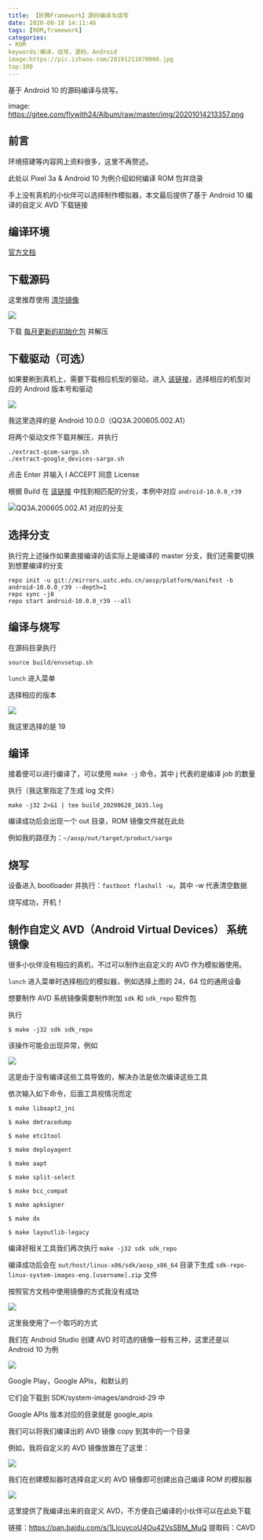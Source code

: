 ```yaml
---
title: 【折腾Framework】源码编译与烧写
date: 2020-08-18 14:11:46
tags: [ROM,framework]
categories: 
- ROM
keywords:编译，烧写，源码，Android
image:https://pic.izhaoo.com/20191211070006.jpg
top:100
---
```


基于 Android 10 的源码编译与烧写。

<!-- more-->

image: https://gitee.com/flywith24/Album/raw/master/img/20201014213357.png

## 前言

环境搭建等内容网上资料很多，这里不再赘述。

此处以 Pixel 3a & Android 10 为例介绍如何编译 ROM 包并烧录

手上没有真机的小伙伴可以选择制作模拟器，本文最后提供了基于 Android 10 编译的自定义 AVD 下载链接

## 编译环境

[官方文档](https://source.android.com/setup/build/initializing)

## 下载源码

这里推荐使用 [清华镜像](https://mirrors.tuna.tsinghua.edu.cn/help/AOSP/)

![](https://gitee.com/flywith24/Album/raw/master/img/20200628155443.png)

下载 [每月更新的初始化包](https://mirrors.tuna.tsinghua.edu.cn/aosp-monthly/aosp-latest.tar) 并解压

## 下载驱动（可选）

如果要刷到真机上，需要下载相应机型的驱动，进入 [该链接](https://developers.google.com/android/drivers)，选择相应的机型对应的 Android 版本号和驱动

![](https://gitee.com/flywith24/Album/raw/master/img/20200628160058.png)

我这里选择的是 Android 10.0.0（QQ3A.200605.002.A1）

将两个驱动文件下载并解压，并执行

```
./extract-qcom-sargo.sh
./extract-google_devices-sargo.sh
```

点击 Enter 并输入 I ACCEPT 同意 License



根据 Build 在 [该链接](https://source.android.com/setup/start/build-numbers) 中找到相匹配的分支，本例中对应 `android-10.0.0_r39`

![QQ3A.200605.002.A1 对应的分支](https://gitee.com/flywith24/Album/raw/master/img/20200628160259.png)



## 选择分支

执行完上述操作如果直接编译的话实际上是编译的 master 分支，我们还需要切换到想要编译的分支

``` 
repo init -u git://mirrors.ustc.edu.cn/aosp/platform/manifest -b android-10.0.0_r39 --depth=1
repo sync -j8
repo start android-10.0.0_r39 --all
```



## 编译与烧写

在源码目录执行

`source build/envsetup.sh`

`lunch` 进入菜单

选择相应的版本

![](https://gitee.com/flywith24/Album/raw/master/img/20200628162935.png)

我这里选择的是 19

## 编译

接着便可以进行编译了，可以使用 `make -j` 命令，其中 j 代表的是编译 job 的数量

执行（我这里指定了生成 log 文件）

`make -j32 2>&1 | tee build_20200628_1635.log`

编译成功后会出现一个 out 目录，ROM 镜像文件就在此处

例如我的路径为：`~/aosp/out/target/product/sargo`

## 烧写

设备进入 bootloader 并执行：`fastboot flashall -w`，其中 -w 代表清空数据

烧写成功，开机！



## 制作自定义 AVD（Android Virtual Devices） 系统镜像

很多小伙伴没有相应的真机，不过可以制作出自定义的 AVD 作为模拟器使用。

`lunch` 进入菜单时选择相应的模拟器，例如选择上图的 24，64 位的通用设备

想要制作 AVD 系统镜像需要制作附加 `sdk` 和 `sdk_repo` 软件包

执行

```shell
$ make -j32 sdk sdk_repo
```

该操作可能会出现异常，例如

![](https://gitee.com/flywith24/Album/raw/master/img/20200818135050.png)

这是由于没有编译这些工具导致的，解决办法是依次编译这些工具

依次输入如下命令，后面工具视情况而定

```shell
$ make libaapt2_jni

$ make dmtracedump

$ make etc1tool

$ make deployagent

$ make aapt

$ make split-select

$ make bcc_compat

$ make apksigner

$ make dx

$ make layoutlib-legacy
```

编译好相关工具我们再次执行 `make -j32 sdk sdk_repo`



编译成功后会在 `out/host/linux-x86/sdk/aosp_x86_64` 目录下生成 `sdk-repo-linux-system-images-eng.[username].zip` 文件

按照官方文档中使用镜像的方式我没有成功

![](https://gitee.com/flywith24/Album/raw/master/img/20200818135851.png)



这里我使用了一个取巧的方式

我们在 Android Studio 创建 AVD 时可选的镜像一般有三种，这里还是以 Android 10 为例

![](https://gitee.com/flywith24/Album/raw/master/img/20200818140305.png)

Google Play，Google APIs，和默认的

它们会下载到 SDK/system-images/android-29 中

Google APIs 版本对应的目录就是 google_apis

我们可以将我们编译出的 AVD 镜像 copy 到其中的一个目录

例如，我将自定义的 AVD 镜像放置在了这里：

![](https://gitee.com/flywith24/Album/raw/master/img/20200818140734.png)

我们在创建模拟器时选择自定义的 AVD 镜像即可创建出自己编译 ROM  的模拟器

![](https://gitee.com/flywith24/Album/raw/master/img/20200818141020.png)



这里提供了我编译出来的自定义 AVD，不方便自己编译的小伙伴可以在此处下载

链接：https://pan.baidu.com/s/1LIcuycoU4Ou42VsSBM_MuQ 
提取码：CAVD